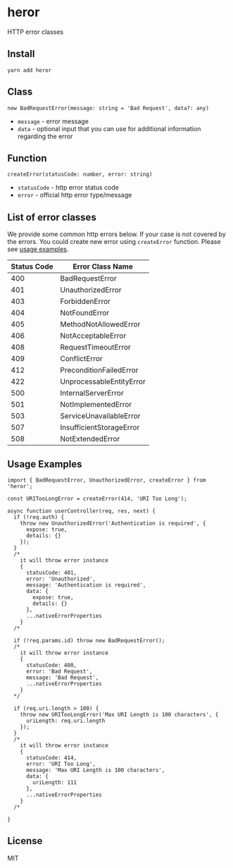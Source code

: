 # heror
HTTP error classes

## Install
```
yarn add heror
```

## Class
```
new BadRequestError(message: string = 'Bad Request', data?: any)
```
- `message` - error message
- `data` - optional input that you can use for additional information regarding the error

## Function
```
createError(statusCode: number, error: string)
```
- `statusCode` - http error status code
- `error` - official http error type/message

## List of error classes
We provide some common http errors below. If your case is not covered by the errors. You could create new error using `createError` function. Please see [usage examples](#usage-examples).

| Status Code | Error Class Name         |
|-------------|--------------------------|
| 400         | BadRequestError          |
| 401         | UnauthorizedError        |
| 403         | ForbiddenError           |
| 404         | NotFoundError            |
| 405         | MethodNotAllowedError    |
| 406         | NotAcceptableError       |
| 408         | RequestTimeoutError      |
| 409         | ConflictError            |
| 412         | PreconditionFailedError  |
| 422         | UnprocessableEntityError |
| 500         | InternalServerError      |
| 501         | NotImplementedError      |
| 503         | ServiceUnavailableError  |
| 507         | InsufficientStorageError |
| 508         | NotExtendedError         |

## Usage Examples
```
import { BadRequestError, UnauthorizedError, createError } from 'heror';

const URITooLongError = createError(414, 'URI Too Long');

async function userController(req, res, next) {
  if (!req.auth) {
    throw new UnauthorizedError('Authentication is required', {
      expose: true,
      details: {}
    });
  }
  /*
    it will throw error instance
    {
      statusCode: 401,
      error: 'Unauthorized',
      message: 'Authentication is required',
      data: {
        expose: true,
        details: {}
      },
      ...nativeErrorProperties
    }
  /*

  if (!req.params.id) throw new BadRequestError();
  /*
    it will throw error instance
    {
      statusCode: 400,
      error: 'Bad Request',
      message: 'Bad Request',
      ...nativeErrorProperties
    }
  */

  if (req.uri.length > 100) {
    throw new URITooLongError('Max URI Length is 100 characters', {
      uriLength: req.uri.length
    });
  }
  /*
    it will throw error instance
    {
      statusCode: 414,
      error: 'URI Too Long',
      message: 'Max URI Length is 100 characters',
      data: {
        uriLength: 111
      },
      ...nativeErrorProperties
    }
  /*

}

```

## License
MIT
